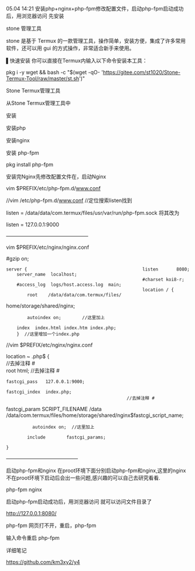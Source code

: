 05.04 14:21
安装php+nginx+php-fpm修改配置文件，启动php-fpm启动成功后，用浏览器访问
先安装

stone 管理工具

stone 是基于 Termux 的一款管理工具，操作简单，安装方便，集成了许多常用软件，还可以用 gui 的方式操作，非常适合新手来使用。


▌快速安装
你可以直接在Termux内输入以下命令安装本工具：

pkg i -y wget && bash -c "$(wget -qO- 'https://gitee.com/st1020/Stone-Termux-Tool/raw/master/st.sh')"



Stone Termux管理工具


从Stone Termux管理工具中

安装

安装php

安装nginx

安装 php-fpm

pkg install php-fpm


安装完Nginx先修改配置文件在，启动Nginx

vim $PREFIX/etc/php-fpm.d/www.conf

//vim /etc/php-fpm.d/www.conf
//定位搜索listen找到

listen = /data/data/com.termux/files/usr/var/run/php-fpm.sock
将其改为

listen = 127.0.0.1:9000

————————————————

vim $PREFIX/etc/nginx/nginx.conf

#gzip  on;

    server {                                            listen       8080;
        server_name  localhost;
                                                        #charset koi8-r;                        
        #access_log  logs/host.access.log  main;
                                                        location / {
            root    /data/data/com.termux/files/
home/storage/shared/nginx;

            autoindex on;        //这里加上
             
        index  index.html index.htm index.php;
        }  //这里增加一个index.php


//vim $PREFIX/etc/nginx/nginx.conf

location ~ \.php$    {                              
                                                   //去掉注释 #  
     root           html;                  //去掉注释 #         
                           
    fastcgi_pass   127.0.0.1:9000;                          

    fastcgi_index  index.php;
                                                  //去掉注释 #  
                                                   
 fastcgi_param  SCRIPT_FILENAME /data
/data/com.termux/files/home/storage/shared/nginx$fastcgi_script_name;

              autoindex on;  //这里加上
                                                
            include        fastcgi_params;
         
    }


——————————————

启动php-fpm和nginx
在proot环境下面分别启动php-fpm和nginx,这里的nginx不在proot环境下启动后会出一些问题,感兴趣的可以自己去研究看看.

php-fpm
nginx


启动php-fpm启动成功后，用浏览器访问
就可以访问文件目录了

http://127.0.0.1:8080/

php-fpm  网页打不开，重启，php-fpm

输入命令重启
php-fpm

详细笔记

https://github.com/km3xy2/y4


